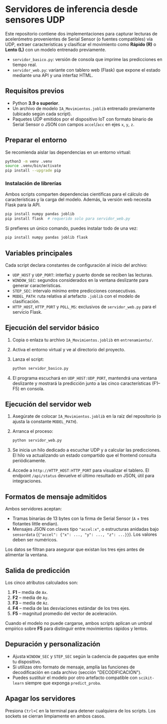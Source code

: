 # Servidores de inferencia desde sensores UDP

Este repositorio contiene dos implementaciones para capturar lecturas de acelerómetro
provenientes de Serial Sensor (o fuentes compatibles) vía UDP, extraer características y
clasificar el movimiento como **Rápido (R)** o **Lento (L)** con un modelo entrenado
previamente.

* `servidor_basico.py`: versión de consola que imprime las predicciones en tiempo real.
* `servidor_web.py`: variante con tablero web (Flask) que expone el estado mediante una API
  y una interfaz HTML.

## Requisitos previos

- Python **3.9 o superior**.
- Un archivo de modelo `IA_Movimientos.joblib` entrenado previamente (ubicado según cada
  script).
- Paquetes UDP emitidos por el dispositivo IoT con formato binario de Serial Sensor o JSON
  con campos `accel`/`acc` en ejes `x`, `y`, `z`.

## Preparar el entorno

Se recomienda aislar las dependencias en un entorno virtual:

```bash
python3 -m venv .venv
source .venv/bin/activate
pip install --upgrade pip
```

### Instalación de librerías

Ambos scripts comparten dependencias científicas para el cálculo de características y la
carga del modelo. Además, la versión web necesita Flask para la API.

```bash
pip install numpy pandas joblib
pip install flask  # requerido solo para servidor_web.py
```

Si prefieres un único comando, puedes instalar todo de una vez:

```bash
pip install numpy pandas joblib flask
```

## Variables principales

Cada script declara constantes de configuración al inicio del archivo:

- `UDP_HOST` y `UDP_PORT`: interfaz y puerto donde se reciben las lecturas.
- `WINDOW_SEC`: segundos considerados en la ventana deslizante para generar características.
- `STEP_SEC`: intervalo mínimo entre predicciones consecutivas.
- `MODEL_PATH`: ruta relativa al artefacto `.joblib` con el modelo de clasificación.
- `HTTP_HOST`, `HTTP_PORT` y `POLL_MS`: exclusivos de `servidor_web.py` para el servicio
  Flask.

## Ejecución del servidor básico

1. Copia o enlaza tu archivo `IA_Movimientos.joblib` en `entrenamiento/`.
2. Activa el entorno virtual y ve al directorio del proyecto.
3. Lanza el script:

   ```bash
   python servidor_basico.py
   ```

4. El programa escuchará en `UDP_HOST:UDP_PORT`, mantendrá una ventana deslizante y mostrará
   la predicción junto a las cinco características (F1–F5) en consola.

## Ejecución del servidor web

1. Asegúrate de colocar `IA_Movimientos.joblib` en la raíz del repositorio (o ajusta la
   constante `MODEL_PATH`).
2. Arranca el proceso:

   ```bash
   python servidor_web.py
   ```

3. Se inicia un hilo dedicado a escuchar UDP y a calcular las predicciones. El hilo va
   actualizando un estado compartido que el frontend consulta periódicamente.
4. Accede a `http://HTTP_HOST:HTTP_PORT` para visualizar el tablero. El endpoint
   `/api/status` devuelve el último resultado en JSON, útil para integraciones.

## Formatos de mensaje admitidos

Ambos servidores aceptan:

- Tramas binarias de 13 bytes con la firma de Serial Sensor (`A` + tres flotantes little
  endian).
- Mensajes JSON con claves tipo `"accel:x"`, o estructuras anidadas bajo `sensordata`
  (`{"accel": {"x": ..., "y": ..., "z": ...}}`). Los valores deben ser numéricos.

Los datos se filtran para asegurar que existan los tres ejes antes de alimentar la ventana.

## Salida de predicción

Los cinco atributos calculados son:

1. **F1** – media de `Ax`.
2. **F2** – media de `Ay`.
3. **F3** – media de `Az`.
4. **F4** – media de las desviaciones estándar de los tres ejes.
5. **F5** – magnitud promedio del vector de aceleración.

Cuando el modelo no puede cargarse, ambos scripts aplican un umbral empírico sobre **F5**
para distinguir entre movimientos rápidos y lentos.

## Depuración y personalización

- Ajusta `WINDOW_SEC` y `STEP_SEC` según la cadencia de paquetes que emite tu dispositivo.
- Si utilizas otro formato de mensaje, amplía las funciones de decodificación en cada
  archivo (sección "DECODIFICACIÓN").
- Puedes sustituir el modelo por otro artefacto compatible con `scikit-learn` siempre que
  exponga `predict_proba`.

## Apagar los servidores

Presiona `Ctrl+C` en la terminal para detener cualquiera de los scripts. Los sockets se
cierran limpiamente en ambos casos.
